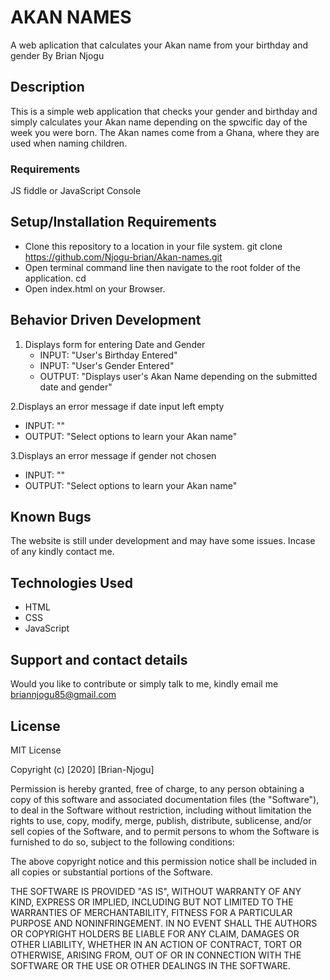 # AKAN NAMES
A web aplication that calculates your Akan name from your birthday and gender
By Brian Njogu
## Description
This is a simple web application that checks your gender and birthday and simply calculates your Akan name depending on the spwcific day of the week you were born. The Akan names come from a Ghana, where they are used when naming children.

### Requirements
JS fiddle or JavaScript Console

## Setup/Installation Requirements
* Clone this repository to a location in your file    system. git clone https://github.com/Njogu-brian/Akan-names.git
* Open terminal command line then navigate to the root folder of the application. cd 
* Open index.html on your Browser.

## Behavior Driven Development
1. Displays form for entering Date and Gender
    * INPUT: "User's Birthday Entered"
    * INPUT: "User's Gender Entered"
    * OUTPUT: "Displays user's Akan Name depending on the submitted date and gender"

2.Displays an error message if date input left empty
* INPUT: ""
* OUTPUT: "Select options to learn your Akan name"

3.Displays an error message if gender not chosen
* INPUT: ""
* OUTPUT: "Select options to learn your Akan name"

## Known Bugs
The website is still under development and may have some issues. Incase of any kindly contact me.

## Technologies Used
* HTML
* CSS
* JavaScript

## Support and contact details
Would you like to contribute or simply talk to me, kindly email me briannjogu85@gmail.com

## License
MIT License

Copyright (c) [2020] [Brian-Njogu]

Permission is hereby granted, free of charge, to any person obtaining a copy of this software and associated documentation files (the "Software"), to deal in the Software without restriction, including without limitation the rights to use, copy, modify, merge, publish, distribute, sublicense, and/or sell copies of the Software, and to permit persons to whom the Software is furnished to do so, subject to the following conditions:

The above copyright notice and this permission notice shall be included in all copies or substantial portions of the Software.

THE SOFTWARE IS PROVIDED "AS IS", WITHOUT WARRANTY OF ANY KIND, EXPRESS OR IMPLIED, INCLUDING BUT NOT LIMITED TO THE WARRANTIES OF MERCHANTABILITY, FITNESS FOR A PARTICULAR PURPOSE AND NONINFRINGEMENT. IN NO EVENT SHALL THE AUTHORS OR COPYRIGHT HOLDERS BE LIABLE FOR ANY CLAIM, DAMAGES OR OTHER LIABILITY, WHETHER IN AN ACTION OF CONTRACT, TORT OR OTHERWISE, ARISING FROM, OUT OF OR IN CONNECTION WITH THE SOFTWARE OR THE USE OR OTHER DEALINGS IN THE SOFTWARE.